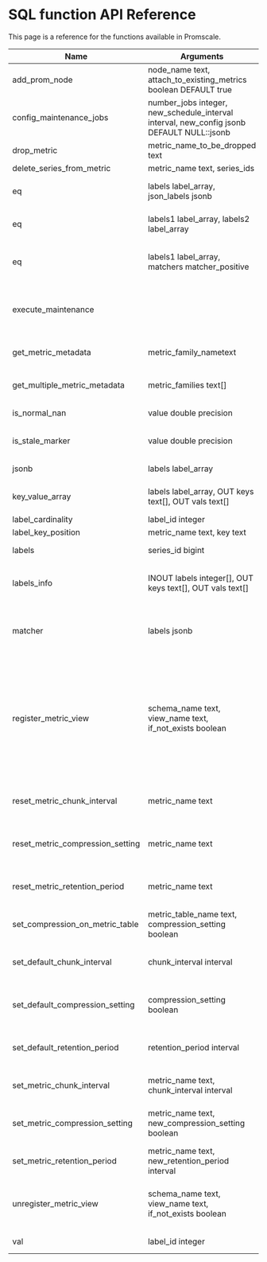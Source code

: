 # SQL function API Reference

This page is a reference for the functions available in Promscale.

<!--
SQL To generate

SELECT
  p.proname as "Name",
  pg_catalog.pg_get_function_arguments(p.oid) as "Argument data types",
  pg_catalog.pg_get_function_result(p.oid) as "Result data type",
  p.proname || ' ' || pg_catalog.obj_description(p.oid, 'pg_proc') || '.' as "Description"
FROM pg_catalog.pg_proc p
     LEFT JOIN pg_catalog.pg_namespace n ON n.oid = p.pronamespace
     LEFT JOIN pg_catalog.pg_language l ON l.oid = p.prolang
WHERE n.nspname OPERATOR(pg_catalog.~) '^(prom)$' COLLATE pg_catalog.default
ORDER BY 1, 2, 4;
-->

 Name|Arguments|Return type|Description
  --- | --- | --- | ---
 add_prom_node|node_name text, attach_to_existing_metrics boolean DEFAULT true||
 config_maintenance_jobs|number_jobs integer, new_schedule_interval interval, new_config jsonb DEFAULT NULL::jsonb|boolean|Configure the number of maintenance jobs run by the job scheduler, as well as their scheduled interval.
 drop_metric|metric_name_to_be_dropped text|void|
 delete_series_from_metric|metric_name text, series_ids|boolean|deletes the series from the metric               
 eq|labels label_array, json_labels jsonb|boolean|eq returns true if the labels and jsonb are equal, ignoring the metric name.
 eq|labels1 label_array, labels2 label_array|boolean|eq returns true if two label arrays are equal, ignoring the metric name.
 eq|labels1 label_array, matchers matcher_positive|boolean|eq returns true if the label array and matchers are equal, there should not be a matcher for the metric name.
 execute_maintenance|||Execute maintenance tasks like dropping data according to retention policy. This procedure should be run regularly in a cron job.
 get_metric_metadata|metric_family_nametext|TABLE(metric_family text, type text, unit text, help text)|
 get_multiple_metric_metadata|metric_families text[]|TABLE(metric_family text, type text, unit text, help text)|
 is_normal_nan|value double precision|boolean|is_normal_nan returns true if the value is a NaN.
 is_stale_marker|value double precision|boolean|is_stale_marker returns true if the value is a Prometheus stale marker.
 jsonb|labels label_array|jsonb|jsonb converts a labels array to a JSONB object.
 key_value_array|labels label_array, OUT keys text[], OUT vals text[]|record|key_value_array converts a labels array to two arrays: one for keys and another for values.
 label_cardinality|label_id integer|integer
 label_key_position|metric_name text, key text|integer|
 labels|series_id bigint|label_array|labels fetches labels array for the given series id.
 labels_info|INOUT labels integer[], OUT keys text[], OUT vals text[]|record|labels_info converts an array of label ids to three arrays: one for ids, one for keys and another for values.
 matcher|labels jsonb|matcher_positive|matcher returns a matcher for the JSONB, name is ignored. The matcher can be used to match against a label array using @> or ? operators.
 register_metric_view|schema_name text, view_name text, if_not_exists boolean|boolean|Register metric view with Promscale. This enables you to query the data with PromQL and set data retention policies through Promscale. Schema name and view name should be set to the desired schema and view you want to use. Note: underlying view needs to be based on an existing metric in Promscale (should use its table in the FROM clause). 
 reset_metric_chunk_interval|metric_name text|boolean|reset_metric_chunk_interval resets the chunk interval for a specific metric to using the default.
 reset_metric_compression_setting|metric_name text|boolean|reset_metric_compression_setting resets the compression setting for a specific metric to using the default.
 reset_metric_retention_period|metric_name text|boolean|reset_metric_retention_period resets the retention period for a specific metric to using the default.
 set_compression_on_metric_table|metric_table_name text, compression_setting boolean|void|set_compression_on_metric_table set a compression for a specific metric table.
 set_default_chunk_interval|chunk_interval interval|boolean|set_default_chunk_interval set the chunk interval for any metrics (existing and new) without an explicit override.
 set_default_compression_setting|compression_setting boolean|boolean|set_default_compression_setting set the compression setting for any existing and new metrics without an explicit override.
 set_default_retention_period|retention_period interval|boolean|set_default_retention_period set the retention period for any metrics (existing and new) without an explicit override.
 set_metric_chunk_interval|metric_name text, chunk_interval interval|boolean|set_metric_chunk_interval set a chunk interval for a specific metric (this overrides the default).
 set_metric_compression_setting|metric_name text, new_compression_setting boolean|boolean|set_metric_compression_setting set a compression setting for a specific metric and this overrides the default.
 set_metric_retention_period|metric_name text, new_retention_period interval|boolean|set_metric_retention_period set a retention period for a specific metric (this overrides the default).
 unregister_metric_view|schema_name text, view_name text, if_not_exists boolean|boolean|Unregister metric view with Promscale. Schema name and view name should be set to the metric view already registered in Promscale. 
 val|label_id integer|text|val returns the label value from a label id.